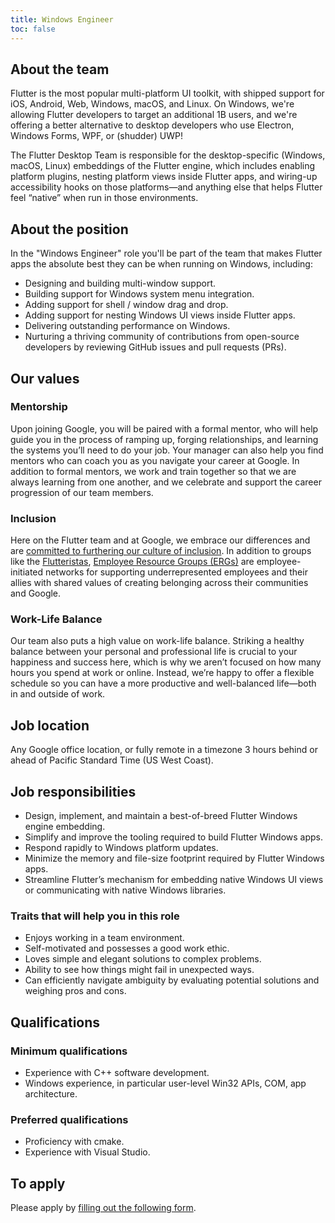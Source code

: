 ```yaml
---
title: Windows Engineer
toc: false
---
```


## About the team

Flutter is the most popular multi-platform UI toolkit,
with shipped support for iOS, Android, Web, Windows, macOS,
and Linux. On Windows, we're allowing Flutter developers to target
an additional 1B users, and we're offering a better alternative to
desktop developers who use Electron, Windows Forms, WPF, or (shudder) UWP!

The Flutter Desktop Team is responsible for the desktop-specific
(Windows, macOS, Linux) embeddings of the Flutter engine,
which includes enabling platform plugins, nesting platform views
inside Flutter apps, and wiring-up accessibility hooks on those
platforms&mdash;and anything else that helps Flutter feel “native” when run in those environments.

## About the position

In the "Windows Engineer" role you'll be part of the team that makes
Flutter apps the absolute best they can be when running on Windows, including:

*   Designing and building multi-window support.
*   Building support for Windows system menu integration.
*   Adding support for shell / window drag and drop.
*   Adding support for nesting Windows UI views inside Flutter apps.
*   Delivering outstanding performance on Windows.
*   Nurturing a thriving community of contributions from open-source
    developers by reviewing GitHub issues and pull requests (PRs).

## Our values

### Mentorship

Upon joining Google, you will be paired with a formal mentor,
who will help guide you in the process of ramping up, forging relationships,
and learning the systems you’ll need to do your job. Your manager can also
help you find mentors who can coach you as you navigate your career at Google.
In addition to formal mentors, we work and train together so that we are
always learning from one another, and we celebrate and support the career progression
of our team members.

### Inclusion

Here on the Flutter team and at Google,
we embrace our differences and are
[committed to furthering our culture of inclusion](https://flutter.dev/culture).
In addition to groups like the [Flutteristas](https://flutteristas.org/),
[Employee Resource Groups (ERGs)](https://diversity.google/commitments/)
are employee-initiated networks for supporting underrepresented employees
and their allies with shared values of creating belonging across their communities and Google.

### Work-Life Balance

Our team also puts a high value on work-life balance.
Striking a healthy balance between your personal and professional life
is crucial to your happiness and success here, which is why we aren’t
focused on how many hours you spend at work or online. Instead,
we’re happy to offer a flexible schedule so you can have a more productive
and well-balanced life&mdash;both in and outside of work.

## Job location

Any Google office location, or fully remote in a timezone 3 hours
behind or ahead of Pacific Standard Time (US West Coast).

## Job responsibilities

*   Design, implement, and maintain a best-of-breed Flutter Windows engine embedding.
*   Simplify and improve the tooling required to build Flutter Windows apps.
*   Respond rapidly to Windows platform updates.
*   Minimize the memory and file-size footprint required by Flutter Windows apps.
*   Streamline Flutter’s mechanism for embedding native Windows UI views
    or communicating with native Windows libraries.

### Traits that will help you in this role

*   Enjoys working in a team environment.
*   Self-motivated and possesses a good work ethic.
*   Loves simple and elegant solutions to complex problems.
*   Ability to see how things might fail in unexpected ways.
*   Can efficiently navigate ambiguity by evaluating potential solutions and weighing pros and cons.

## Qualifications

### Minimum qualifications

*   Experience with C++ software development.
*   Windows experience, in particular user-level Win32 APIs, COM, app architecture.

### Preferred qualifications

*   Proficiency with cmake.
*   Experience with Visual Studio.

## To apply

Please apply by [filling out the following form](https://flutter.dev/go/job).
